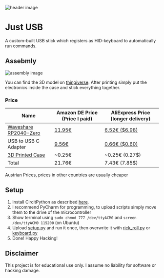 ![header image](./images/top.jpg)
# Just USB
A custom-built USB stick which registers as HID-keyboard to automatically run commands.

## Assebmly
![assembly image](./images/assembly.jpg)

You can find the 3D model on [thingiverse](https://www.thingiverse.com/thing:5332207). After printing simply put the electronics inside the case and stick everything together.

### Price

| Name                                                                 | Amazon DE Price (Price I paid)  | AliExpress Price (longer delivery)  |
|----------------------------------------------------------------------|-----------------|--------------------------------------|
| [Waveshare RP2040-Zero](https://www.waveshare.com/wiki/RP2040-Zero) | [11.95€](https://www.amazon.de/gp/product/B09M42BS6H)          | [6.52€ ($6.98)](https://www.aliexpress.com/item/1005003813286792.html)|
| USB to USB C Adapter  |  [9.56€](https://www.amazon.de/gp/product/B09L4GXQZX)          | [0.66€ ($0.60)](https://www.aliexpress.com/item/1005002069300990.html)|
| [3D Printed Case](https://www.thingiverse.com/thing:5332207)         | ~0.25€          | ~0.25€ (0.27$) |
| Total                                                                | 21.76€          | 7.43€  (7.85$) |

Austrian Prices, prices in other countries are usually cheaper

## Setup
1. Install CircitPython as described [here](https://learn.adafruit.com/getting-started-with-raspberry-pi-pico-circuitpython/circuitpython).
2. I recommend PyCharm for programming, to upload scripts simply move them to the drive of the microcontroller
3. Show terminal using `sudo chmod 777 /dev/ttyACM0` and `screen /dev/ttyACM0 115200` (on Ubuntu)
4. Upload [setup.py](scripts/setup.py) and run it once, then overwrite it with [rick_roll.py](scripts/rick_roll.py) or [keyboard.py](scripts/keyboard.py)
5. Done! Happy Hacking!

## Disclaimer
This project is for educational use only. I assume no liability for software or hacking damage.
